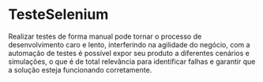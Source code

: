 # TesteSelenium
Realizar testes de forma manual pode tornar o processo de desenvolvimento caro e lento, interferindo na agilidade do negócio, com a automação de testes é possível expor seu produto a diferentes cenários e simulações, o que é de total relevância para identificar falhas e garantir que a solução esteja funcionando corretamente.
